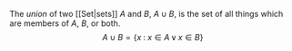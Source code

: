 The _union_ of two [[Set|sets]] $A$ and $B$, $A \cup B$, is the set of all things which are members of $A$, $B$, or both.
$$
A \cup B = \{x \; : \; x \in A \, \lor \, x \in B\}
$$
